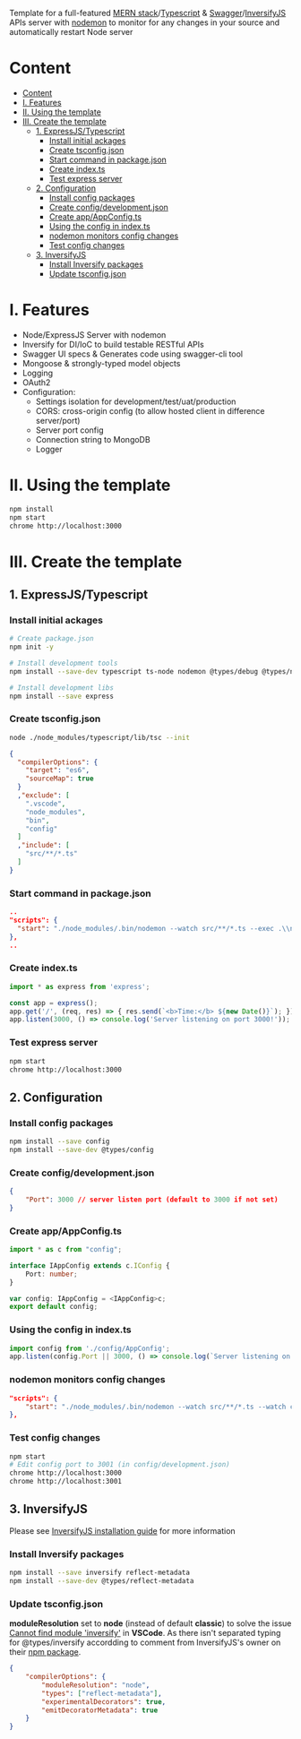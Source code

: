 Template for a full-featured [MERN stack](http://mern.io)/[Typescript](http://www.typescriptlang.org) & [Swagger](https://swagger.io)/[InversifyJS](http://inversify.io) APIs server with [nodemon](https://nodemon.io) to monitor for any changes in your source and automatically restart Node server
# Content
<!-- TOC -->

- [Content](#content)
- [I. Features](#i-features)
- [II. Using the template](#ii-using-the-template)
- [III. Create the template](#iii-create-the-template)
    - [1. ExpressJS/Typescript](#1-expressjs-typescript)
        - [Install initial ackages](#install-initial-ackages)
        - [Create tsconfig.json](#create-tsconfig-json)
        - [Start command in package.json](#start-command-in-package-json)
        - [Create index.ts](#create-index-ts)
        - [Test express server](#test-express-server)
    - [2. Configuration](#2-configuration)
        - [Install config packages](#install-config-packages)
        - [Create config/development.json](#create-config-development-json)
        - [Create app/AppConfig.ts](#create-app-appconfig-ts)
        - [Using the config in index.ts](#using-the-config-in-index-ts)
        - [nodemon monitors config changes](#nodemon-monitors-config-changes)
        - [Test config changes](#test-config-changes)
    - [3. InversifyJS](#3-inversifyjs)
        - [Install Inversify packages](#install-inversify-packages)
        - [Update tsconfig.json](#update-tsconfig-json)

<!-- /TOC -->
# I. Features
- Node/ExpressJS Server with nodemon
- Inversify for DI/IoC to build testable RESTful APIs
- Swagger UI specs & Generates code using swagger-cli tool
- Mongoose & strongly-typed model objects
- Logging
- OAuth2
- Configuration:
    - Settings isolation for development/test/uat/production
    - CORS: cross-origin config (to allow hosted client in difference server/port)
    - Server port config
    - Connection string to MongoDB
    - Logger
# II. Using the template
```bash
npm install
npm start
chrome http://localhost:3000
```
# III. Create the template
## 1. ExpressJS/Typescript
### Install initial ackages
```bash
# Create package.json
npm init -y

# Install development tools
npm install --save-dev typescript ts-node nodemon @types/debug @types/node @types/express

# Install development libs
npm install --save express
```
### Create tsconfig.json
```bash
node ./node_modules/typescript/lib/tsc --init
```
```json
{
  "compilerOptions": {
    "target": "es6",
    "sourceMap": true
  }
  ,"exclude": [
    ".vscode",
    "node_modules",
    "bin",
    "config"
  ]
  ,"include": [
    "src/**/*.ts"
  ]
}
```
### Start command in package.json
```json
..
"scripts": {
  "start": "./node_modules/.bin/nodemon --watch src/**/*.ts --exec .\\node_modules\\.bin\\ts-node src/app.ts"
},
..
```
### Create index.ts
```typescript
import * as express from 'express';

const app = express();
app.get('/', (req, res) => { res.send(`<b>Time:</b> ${new Date()}`); });
app.listen(3000, () => console.log('Server listening on port 3000!'));
```
### Test express server
```bash
npm start
chrome http://localhost:3000
```
## 2. Configuration
### Install config packages
```bash
npm install --save config
npm install --save-dev @types/config
```
### Create config/development.json
```json
{
    "Port": 3000 // server listen port (default to 3000 if not set)
}
```
### Create app/AppConfig.ts
```typescript
import * as c from "config";

interface IAppConfig extends c.IConfig {
    Port: number;
}

var config: IAppConfig = <IAppConfig>c;
export default config;
```
### Using the config in index.ts
```typescript
import config from './config/AppConfig';
app.listen(config.Port || 3000, () => console.log(`Server listening on port ${config.Port || 3000}!`));
```
### nodemon monitors config changes
```json
"scripts": {
    "start": "./node_modules/.bin/nodemon --watch src/**/*.ts --watch config/*.json --exec .\\node_modules\\.bin\\ts-node src/app.ts"
},
```
### Test config changes
```bash
npm start
# Edit config port to 3001 (in config/development.json)
chrome http://localhost:3000
chrome http://localhost:3001
```
## 3. InversifyJS
Please see [InversifyJS installation guide](https://github.com/inversify/InversifyJS#installation) for more information
### Install Inversify packages
```bash
npm install --save inversify reflect-metadata
npm install --save-dev @types/reflect-metadata
```
### Update tsconfig.json
**moduleResolution** set to **node** (instead of default **classic**) to solve the issue [Cannot find module 'inversify'](https://github.com/inversify/InversifyJS/issues/384) in **VSCode**. As there isn't separated typing for @types/inversify accordding to comment from InversifyJS's owner on their [npm package](https://www.npmjs.com/package/@types/inversify).
```json
{
    "compilerOptions": {
        "moduleResolution": "node",
        "types": ["reflect-metadata"],
        "experimentalDecorators": true,
        "emitDecoratorMetadata": true
    }
}
```
